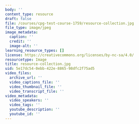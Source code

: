 ```yaml
---
body: ''
content_type: resource
draft: false
file: /courses/cpg-test-course-1759/resource-collection.jpg
file_type: image/jpeg
image_metadata:
  caption: ''
  credit: ''
  image-alt: ''
learning_resource_types: []
license: https://creativecommons.org/licenses/by-nc-sa/4.0/
resourcetype: Image
title: resource-collection.jpg
uid: 5e17dc54-0ebb-422e-8865-98dfc2f75ad5
video_files:
  archive_url: ''
  video_captions_file: ''
  video_thumbnail_file: ''
  video_transcript_file: ''
video_metadata:
  video_speakers: ''
  video_tags: ''
  youtube_description: ''
  youtube_id: ''
---
```

